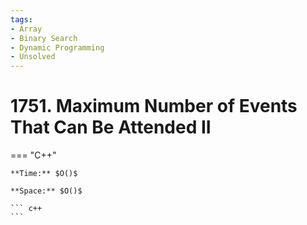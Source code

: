 ```yaml
---
tags:
- Array
- Binary Search
- Dynamic Programming
- Unsolved
---
```



# 1751. Maximum Number of Events That Can Be Attended II

=== "C++"

    **Time:** $O()$

    **Space:** $O()$

    ``` c++
    ```